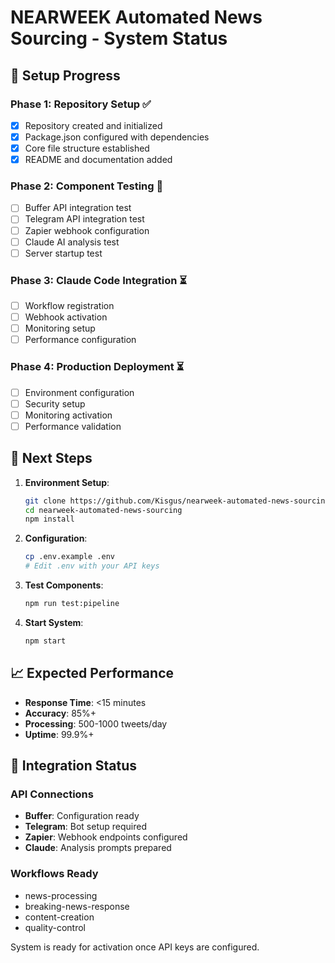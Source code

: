 # NEARWEEK Automated News Sourcing - System Status

## 🔧 Setup Progress

### Phase 1: Repository Setup ✅
- [x] Repository created and initialized
- [x] Package.json configured with dependencies
- [x] Core file structure established
- [x] README and documentation added

### Phase 2: Component Testing 🔄
- [ ] Buffer API integration test
- [ ] Telegram API integration test  
- [ ] Zapier webhook configuration
- [ ] Claude AI analysis test
- [ ] Server startup test

### Phase 3: Claude Code Integration ⏳
- [ ] Workflow registration
- [ ] Webhook activation
- [ ] Monitoring setup
- [ ] Performance configuration

### Phase 4: Production Deployment ⏳
- [ ] Environment configuration
- [ ] Security setup
- [ ] Monitoring activation
- [ ] Performance validation

## 🚀 Next Steps

1. **Environment Setup**:
   ```bash
   git clone https://github.com/Kisgus/nearweek-automated-news-sourcing.git
   cd nearweek-automated-news-sourcing
   npm install
   ```

2. **Configuration**:
   ```bash
   cp .env.example .env
   # Edit .env with your API keys
   ```

3. **Test Components**:
   ```bash
   npm run test:pipeline
   ```

4. **Start System**:
   ```bash
   npm start
   ```

## 📈 Expected Performance

- **Response Time**: <15 minutes
- **Accuracy**: 85%+
- **Processing**: 500-1000 tweets/day
- **Uptime**: 99.9%+

## 🔗 Integration Status

### API Connections
- **Buffer**: Configuration ready
- **Telegram**: Bot setup required
- **Zapier**: Webhook endpoints configured
- **Claude**: Analysis prompts prepared

### Workflows Ready
- news-processing
- breaking-news-response  
- content-creation
- quality-control

System is ready for activation once API keys are configured.